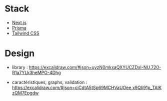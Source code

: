 # Stack

- [Next.js](https://nextjs.org)
- [Prisma](https://prisma.io)
- [Tailwind CSS](https://tailwindcss.com)

# Design 
- library : https://excalidraw.com/#json=uyzN0mkxaQXYUCZDxI-NU,720-R1a7YLk3heMPO-4Dhg

- caractéristiques, graphs, validation : https://excalidraw.com/#json=ciCdtA5tSp69MCHVaUOee,x9QIi91p_TAlKzQM7Epgdw